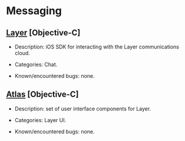 # Messaging

## [Layer](https://github.com/layerhq/releases-ios#layerkit) [Objective-C]

* Description: iOS SDK for interacting with the Layer communications cloud.

* Categories: Chat.

* Known/encountered bugs: none.

## [Atlas](https://github.com/layerhq/Atlas-iOS) [Objective-C]

* Description: set of user interface components for Layer.

* Categories: Layer UI.

* Known/encountered bugs: none.
